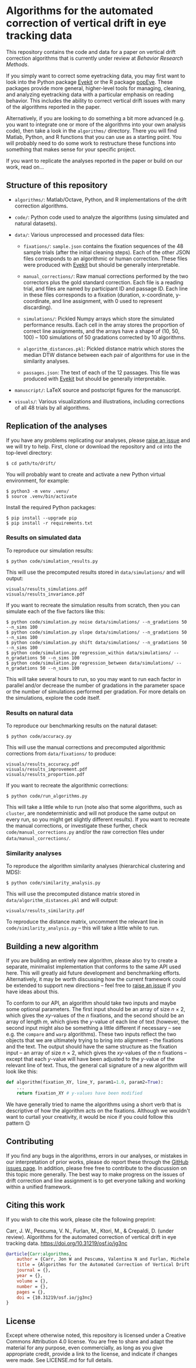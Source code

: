 Algorithms for the automated correction of vertical drift in eye tracking data
==============================================================================

This repository contains the code and data for a paper on vertical drift correction algorithms that is currently under review at *Behavior Research Methods*.

If you simply want to correct some eyetracking data, you may first want to look into the Python package [Eyekit](https://jwcarr.github.io/eyekit/) or the R package [popEye](https://github.com/sascha2schroeder/popEye). These packages provide more general, higher-level tools for managing, cleaning, and analyzing eyetracking data with a particular emphasis on reading behavior. This includes the ability to correct vertical drift issues with many of the algorithms reported in the paper.

Alternatively, if you are looking to do something a bit more advanced (e.g. you want to integrate one or more of the algorithms into your own analysis code), then take a look in the `algorithms/` directory. There you will find Matlab, Python, and R functions that you can use as a starting point. You will probably need to do some work to restructure these functions into something that makes sense for your specific project.

If you want to replicate the analyses reported in the paper or build on our work, read on...


Structure of this repository
----------------------------

- `algorithms/`: Matlab/Octave, Python, and R implementations of the drift correction algorithms.

- `code/`: Python code used to analyze the algorithms (using simulated and natural datasets).

- `data/`: Various unprocessed and processed data files:

	- `fixations/`: `sample.json` contains the fixation sequences of the 48 sample trials (after the initial cleaning steps). Each of the other JSON files corresponds to an algorithmic or human correction. These files were produced with [Eyekit](https://jwcarr.github.io/eyekit/) but should be generally interpretable.

	- `manual_corrections/`: Raw manual corrections performed by the two correctors plus the gold standard correction. Each file is a reading trial, and files are named by participant ID and passage ID. Each line in these files corresponds to a fixation (duration, x-coordinate, y-coordinate, and line assignment, with 0 used to represent discarding).

	- `simulations/`: Pickled Numpy arrays which store the simulated performance results. Each cell in the array stores the proportion of correct line assignments, and the arrays have a shape of (10, 50, 100) – 100 simulations of 50 gradations corrected by 10 algorithms.

	- `algorithm_distances.pkl`: Pickled distance matrix which stores the median DTW distance between each pair of algorithms for use in the similarity analyses.

	- `passages.json`: The text of each of the 12 passages. This file was produced with [Eyekit](https://jwcarr.github.io/eyekit/) but should be generally interpretable.

- `manuscript/`: LaTeX source and postscript figures for the manuscript.

- `visuals/`: Various visualizations and illustrations, including corrections of all 48 trials by all algorithms.


Replication of the analyses
---------------------------

If you have any problems replicating our analyses, please [raise an issue](https://github.com/jwcarr/drift/issues) and we will try to help. First, clone or download the repository and `cd` into the top-level directory:

```shell
$ cd path/to/drift/
```

You will probably want to create and activate a new Python virtual environment, for example:

```shell
$ python3 -m venv .venv/
$ source .venv/bin/activate
```

Install the required Python packages:

```shell
$ pip install --upgrade pip
$ pip install -r requirements.txt
```


### Results on simulated data

To reproduce our simulation results:

```shell
$ python code/simulation_results.py
```

This will use the precomputed results stored in `data/simulations/` and will output:

```
visuals/results_simulations.pdf
visuals/results_invariance.pdf
```

If you want to recreate the simulation results from scratch, then you can simulate each of the five factors like this:

```shell
$ python code/simulation.py noise data/simulations/ --n_gradations 50 --n_sims 100
$ python code/simulation.py slope data/simulations/ --n_gradations 50 --n_sims 100
$ python code/simulation.py shift data/simulations/ --n_gradations 50 --n_sims 100
$ python code/simulation.py regression_within data/simulations/ --n_gradations 50 --n_sims 100
$ python code/simulation.py regression_between data/simulations/ --n_gradations 50 --n_sims 100
```

This will take several hours to run, so you may want to run each factor in parallel and/or decrease the number of gradations in the parameter space or the number of simulations performed per gradation. For more details on the simulations, explore the code itself.


### Results on natural data

To reproduce our benchmarking results on the natural dataset:

```shell
$ python code/accuracy.py
```

This will use the manual corrections and precomputed algorithmic corrections from `data/fixations/` to produce:

```
visuals/results_accuracy.pdf
visuals/results_improvement.pdf
visuals/results_proportion.pdf
```

If you want to recreate the algorithmic corrections:

```shell
$ python code/run_algorithms.py
```

This will take a little while to run (note also that some algorithms, such as `cluster`, are nondeterministic and will not produce the same output on every run, so you might get slightly different results). If you want to recreate the manual corrections, or investigate these further, check `code/manual_corrections.py` and/or the raw correction files under `data/manual_corrections/`.


### Similarity analyses

To reproduce the algorithm similarity analyses (hierarchical clustering and MDS):

```shell
$ python code/similarity_analysis.py
```

This will use the precomputed distance matrix stored in `data/algorithm_distances.pkl` and will output:

```
visuals/results_similarity.pdf
```

To reproduce the distance matrix, uncomment the relevant line in `code/similarity_analysis.py` – this will take a little while to run. 


Building a new algorithm
------------------------

If you are building an entirely new algorithm, please also try to create a separate, minimalist implementation that conforms to the same API used here. This will greatly aid future development and benchmarking efforts. Alternatively, it may be worth discussing how the current framework could be extended to support new directions – feel free to [raise an issue](https://github.com/jwcarr/drift/issues) if you have ideas about this.

To conform to our API, an algorithm should take two inputs and maybe some optional parameters. The first input should be an array of size *n* × 2, which gives the *xy*-values of the *n* fixations, and the second should be an array of length *m*, which gives the *y*-value of each line of text (however, the second input might also be something a little different if necessary – see e.g. the `compare` and `warp` algorithms). These two inputs reflect the two objects that we are ultimately trying to bring into alignment – the fixations and the text. The output should have the same structure as the fixation input – an array of size *n* × 2, which gives the *xy*-values of the *n* fixations – except that each *y*-value will have been adjusted to the *y*-value of the relevant line of text. Thus, the general call signature of a new algorithm will look like this:

```python
def algorithm(fixation_XY, line_Y, param1=1.0, param2=True):
	...
	return fixation_XY # y-values have been modified
```

We have generally tried to name the algorithms using a short verb that is descriptive of how the algorithm acts on the fixations. Although we wouldn't want to curtail your creativity, it would be nice if you could follow this pattern 😉


Contributing
------------

If you find any bugs in the algorithms, errors in our analyses, or mistakes in our interpretation of prior works, please do report these through the [GitHub issues page](https://github.com/jwcarr/drift/issues). In addition, please free free to contribute to the discussion on this topic more generally. The best way to make progress on the issues of drift correction and line assignment is to get everyone talking and working within a unified framework.


Citing this work
----------------

If you wish to cite this work, please cite the following preprint:

Carr, J. W., Pescuma, V. N., Furlan, M., Ktori, M., & Crepaldi, D. (under review). Algorithms for the automated correction of vertical drift in eye tracking data. https://doi.org/10.31219/osf.io/jg3nc

```bibtex
@article{Carr:algorithms,
	author = {Carr, Jon W and Pescuma, Valentina N and Furlan, Michele and Ktori, Maria and Crepaldi, Davide},
	title = {Algorithms for the Automated Correction of Vertical Drift in Eye Tracking Data},
	journal = {},
	year = {},
	volume = {},
	number = {},
	pages = {},
	doi = {10.31219/osf.io/jg3nc}
}
```


License
-------

Except where otherwise noted, this repository is licensed under a Creative Commons Attribution 4.0 license. You are free to share and adapt the material for any purpose, even commercially, as long as you give appropriate credit, provide a link to the license, and indicate if changes were made. See LICENSE.md for full details.
